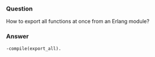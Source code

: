 ### Question
How to export all functions at once from an Erlang module?


### Answer
`-compile(export_all).`


